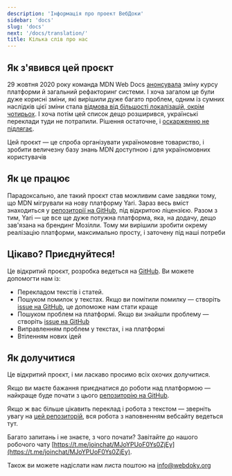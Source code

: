 ```yaml
---
description: 'Інформація про проект ВебДоки'
sidebar: 'docs'
slug: 'docs'
next: '/docs/translation/'
title: Кілька слів про нас
---
```


## Як з'явився цей проєкт

29 жовтня 2020 року команда MDN Web Docs [анонсувала](https://hacks.mozilla.org/2020/10/mdn-web-docs-evolves-lowdown-on-the-upcoming-new-platform/) зміну курсу платформи й загальний рефакторинг системи. І хоча загалом це були дуже корисні зміни, які вирішили дуже багато проблем, одним із сумних наслідків цієї зміни стала [відмова від більшості локалізацій, окрім чотирьох](https://hacks.mozilla.org/2020/12/an-update-on-mdn-web-docs-localization-strategy/). І хоча потім цей список дещо розширився, українські переклади туди не потрапили. Рішення остаточне, і [оскарженню не підлягає](https://github.com/mdn/translated-content/discussions/1321).

Цей проєкт — це спроба організувати україномовне товариство, і зробити величезну базу знань MDN доступною і для україномовних користувачів

## Як це працює

Парадоксально, але такий проєкт став можливим саме завдяки тому, що MDN мігрували на нову платформу Yari. Зараз весь вміст знаходиться у [репозиторії на GitHub](https://github.com/mdn/content), під відкритою ліцензією.
Разом з тим, Yari — це все ще дуже потужна платформа, яка, на додачу, дещо зав'язана на брендинг Мозілли. Тому ми вирішили зробити окрему реалізацію платформи, максимально просту, і заточену під наші потреби

## Цікаво? Приєднуйтеся!

Це відкритий проєкт, розробка ведеться на [GitHub](https://github.com/webdoky). Ви можете допомогти нам із:

- Перекладом текстів і статей.
- Пошуком помилок у текстах. Якщо ви помітили помилку — створіть [issue на GitHub](https://github.com/webdoky/content/issues), це допоможе нам стати краще
- Пошуком проблем на платформі. Якщо ви знайшли проблему — створіть [issue на GitHub](https://github.com/webdoky/platform)
- Виправленням проблем у текстах, і на платформі
- Втіленням нових ідей

## Як долучитися

Це відкритий проєкт, і ми ласкаво просимо всіх охочих долучитися.

Якщо ви маєте бажання приєднатися до роботи над платформою — найкраще буде почати з цього [репозиторію на GitHub](https://github.com/webdoky/platform).

Якщо ж вас більше цікавить переклад і робота з текстом — зверніть увагу на [цей репозиторій](https://github.com/webdoky/content/issues), вся робота з наповненням вебсайту ведеться тут.

Багато запитань і не знаєте, з чого почати? Завітайте до нашого робочого чату [https://t.me/joinchat/MJoYPUoF0Ys0ZjEy](https://t.me/joinchat/MJoYPUoF0Ys0ZjEy).

Також ви можете надіслати нам листа поштою на [info@webdoky.org](mailto:info@webdoky.org)
